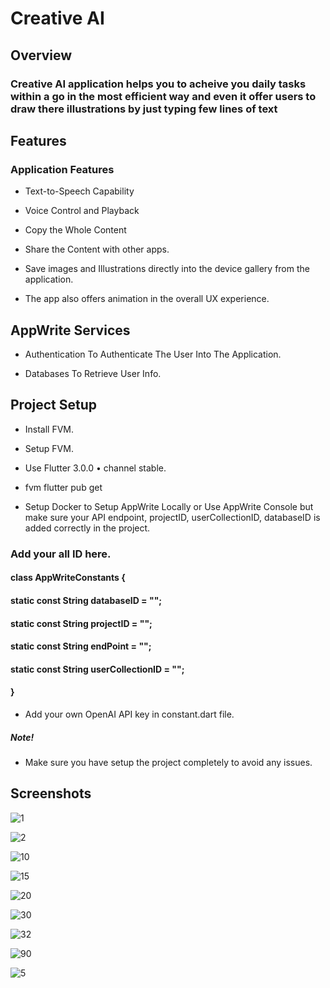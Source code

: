 # Creative AI

## Overview

### Creative AI application helps you to acheive you daily tasks within a go in the most efficient way and even it offer users to draw there illustrations by just typing few lines of text

## Features

### Application Features

* Text-to-Speech Capability

* Voice Control and Playback

* Copy the Whole Content

* Share the Content with other apps.

* Save images and Illustrations directly into the device gallery from the application.

* The app also offers animation in the overall UX experience.

## AppWrite Services

* Authentication To Authenticate The User Into The Application.

* Databases To Retrieve User Info.

## Project Setup

* Install FVM.

* Setup FVM.

* Use Flutter 3.0.0 • channel stable.

* fvm flutter pub get

* Setup Docker to Setup AppWrite Locally or Use AppWrite Console but make sure your API endpoint, projectID, userCollectionID, databaseID  is added correctly in the project.

### Add your all ID here.

#### class AppWriteConstants {

 #### static const String databaseID = "";

#### static const String projectID = "";

#### static const String endPoint = "";

#### static const String userCollectionID = "";

#### }

* Add your own OpenAI API key in constant.dart file.

##### Note!

* Make sure you have setup the project completely to avoid any issues.


## Screenshots



![1](https://github.com/AshirShaikh99/Creative-AI/assets/99293735/a7d04e89-ca79-4d5e-9450-172b21355ecd)

![2](https://github.com/AshirShaikh99/Creative-AI/assets/99293735/699e5910-2172-4505-9ed2-9981b655395a)

![10](https://github.com/AshirShaikh99/Creative-AI/assets/99293735/8c1bb879-0aab-4904-b829-ea107756efa2)

![15](https://github.com/AshirShaikh99/Creative-AI/assets/99293735/521c8248-87dc-4dbd-86a1-f46426ab9389)

![20](https://github.com/AshirShaikh99/Creative-AI/assets/99293735/4a341db8-d007-43ac-ab6f-06ff0fc0dfd7)

![30](https://github.com/AshirShaikh99/Creative-AI/assets/99293735/033610e4-c5d7-4fcd-ae5a-2b32c0122108)

![32](https://github.com/AshirShaikh99/Creative-AI/assets/99293735/328a51cb-2096-41bb-9248-0d4ca67550ea)

![90](https://github.com/AshirShaikh99/Creative-AI/assets/99293735/e353601e-cc48-452e-b607-ab85b4b65a04)

![5](https://github.com/AshirShaikh99/Creative-AI/assets/99293735/c95f1b95-ff94-4651-960c-5da78245af42)




